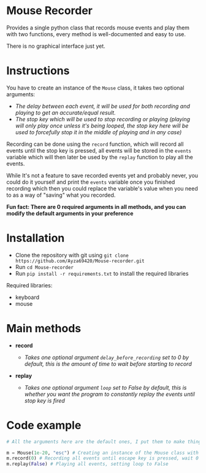 # Mouse Recorder

Provides a single python class that records mouse events and play them with two functions, every method is well-documented and easy to use.

There is no graphical interface just yet.

# Instructions

You have to create an instance of the ``Mouse`` class, it takes two optional arguments:
  - *The delay between each event, it will be used for both recording and playing to get an accurate/equal result.*
  - *The stop key which will be used to stop recording or playing (playing will only play once unless it's being looped, the stop key here will be used to forcefully stop it in the middle of playing and in any case)*

Recording can be done using the ``record`` function, which will record all events until the stop key is pressed, all events will be stored in the ``events`` variable which will then later be used by the ``replay`` function to play all the events.

While It's not a feature to save recorded events yet and probably never, you could do it yourself and print the ``events`` variable once you finished recording which then you could replace the variable's value when you need to as a way of "saving" what you recorded.

**Fun fact: There are 0 required arguments in all methods, and you can modify the default arguments in your preference**

# Installation

- Clone the repository with git using ``git clone https://github.com/Ayza69420/Mouse-recorder.git``
- Run ``cd Mouse-recorder``
- Run ``pip install -r requirements.txt`` to install the required libraries

Required libraries:
  - keyboard
  - mouse

# Main methods

- **record**
  - *Takes one optional argument `delay_before_recording` set to 0 by default, this is the amount of time to wait before starting to record*

- **replay**
  - *Takes one optional argument `loop` set to False by default, this is whether you want the program to constantly replay the events until stop key is fired*

# Code example

```py
# All the arguments here are the default ones, I put them to make things clear

m = Mouse(1e-20, "esc") # Creating an instance of the Mouse class with a 1e-20 event delay and escape stop key
m.record(0) # Recording all events until escape key is pressed, wait 0 seconds before starting
m.replay(False) # Playing all events, setting loop to False
